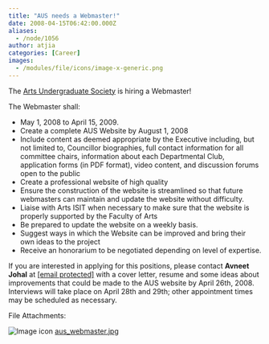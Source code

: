 ```yaml
---
title: "AUS needs a Webmaster!"
date: 2008-04-15T06:42:00.000Z
aliases:
  - /node/1056
author: atjia
categories: [Career]
images:
  - /modules/file/icons/image-x-generic.png
---
```


The [Arts Undergraduate Society](http://www.aus.ubc.ca/) is hiring a Webmaster!

The Webmaster shall:

*   May 1, 2008 to April 15, 2009.
*   Create a complete AUS Website by August 1, 2008
*   Include content as deemed appropriate by the Executive including, but not limited to, Councillor biographies, full contact information for all committee chairs, information about each Departmental Club, application forms (in PDF format), video content, and discussion forums open to the public
*   Create a professional website of high quality
*   Ensure the construction of the website is streamlined so that future webmasters can maintain and update the website without difficulty.
*   Liaise with Arts ISIT when necessary to make sure that the website is properly supported by the Faculty of Arts
*   Be prepared to update the website on a weekly basis.
*   Suggest ways in which the Website can be improved and bring their own ideas to the project
*   Receive an honorarium to be negotiated depending on level of expertise.

If you are interested in applying for this positions, please contact **Avneet Johal** at [\[email protected\]](/cdn-cgi/l/email-protection#41203432313324322825242f3501262c20282d6f222e2c) with a cover letter, resume and some ideas about improvements that could be made to the AUS website by April 26th, 2008. Interviews will take place on April 28th and 29th; other appointment times may be scheduled as necessary.

File Attachments: 

 ![Image icon](/modules/file/icons/image-x-generic.png "image/jpeg") [aus\_webmaster.jpg](https://ubccsss.org/files/aus_webmaster.jpg)
